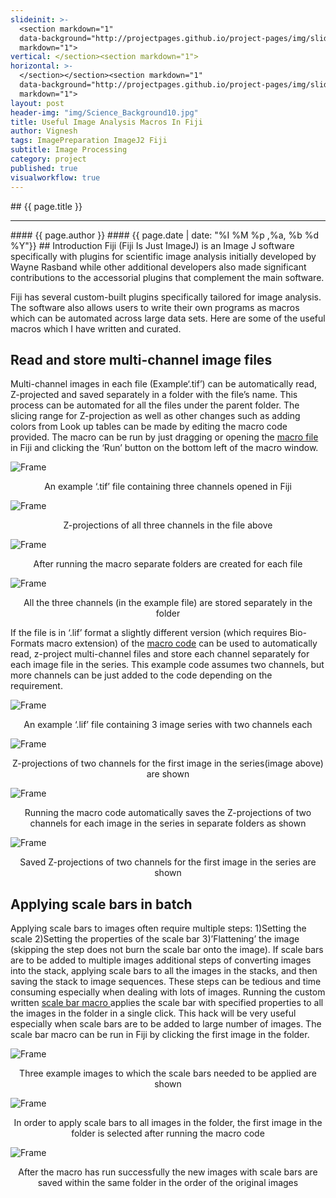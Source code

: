 ```yaml
---
slideinit: >-
  <section markdown="1"
  data-background="http://projectpages.github.io/project-pages/img/slidebackground.png"><section
  markdown="1">
vertical: </section><section markdown="1">
horizontal: >-
  </section></section><section markdown="1"
  data-background="http://projectpages.github.io/project-pages/img/slidebackground.png"><section
  markdown="1">
layout: post
header-img: "img/Science_Background10.jpg"
title: Useful Image Analysis Macros In Fiji
author: Vignesh
tags: ImagePreparation ImageJ2 Fiji 
subtitle: Image Processing
category: project
published: true
visualworkflow: true
---
```

<!-- Start Writing Below in Markdown -->
<section markdown="1" data-background="http://projectpages.github.io/project-pages/img/slidebackground.png"><section markdown="1">
## {{ page.title }}
<hr>
#### {{ page.author }}
#### {{ page.date | date: "%I %M %p ,%a, %b %d %Y"}}
## Introduction
Fiji (Fiji Is Just ImageJ) is an Image J software specifically with plugins for scientific image analysis initially developed by Wayne Rasband while other additional developers also made significant contributions to the accessorial plugins that complement the main software. 

Fiji has several custom-built plugins specifically tailored for image analysis. The software also allows users to write their own programs as macros which can be automated across large data sets. Here are some of the useful macros which I have written and curated.

## Read and store multi-channel image files	
Multi-channel images in each file (Example‘.tif’) can be automatically read, Z-projected and saved separately in a folder with the file’s name. This process can be automated for all the files under the parent folder. The slicing range for Z-projection as well as other changes such as adding colors from Look up tables can be made by editing the macro code provided. The macro can be run by just dragging or opening the <a href=" https://github.com/vignesharavind/Fiji_Macros/blob/main/Split_Z_Project_Images.ijm">macro file</a> in Fiji and clicking the ‘Run’ button on the bottom left of the macro window.      
      	
![Frame](/img/Fiji/Fig1.jpg)
<p align="center">An example ‘.tif’ file containing three channels opened in Fiji</p>

![Frame](/img/Fiji/Fig2.jpg)
<p align="center">Z-projections of all three channels in the file above</p>
  
![Frame](/img/Fiji/Fig3.jpg)
<p align="center">After running the macro separate folders are created for each file</p> 

![Frame](/img/Fiji/Fig4.jpg)
<p align="center">All the three channels (in the example file) are stored separately in the folder</p>

If the file is in ‘.lif’ format a slightly different version (which requires Bio-Formats macro extension) of the <a href=" https://github.com/vignesharavind/Fiji_Macros/blob/main/Z_Project_Images_LIF_File.ijm">macro code</a> can be used to automatically read, z-project multi-channel files and store each channel separately for each image file in the series. This example code assumes two channels, but more channels can be just added to the code depending on the requirement.	 
 
![Frame](/img/Fiji/Fig11.jpg)
<p align="center">An example ‘.lif’ file containing 3 image series with two channels each</p>

![Frame](/img/Fiji/Fig22.jpg)
<p align="center">Z-projections of two channels for the first image in the series(image above) are shown</p> 

![Frame](/img/Fiji/Fig33.jpg)
<p align="center">Running the macro code automatically saves the Z-projections of two channels for each image in the series in separate folders as shown</p> 

![Frame](/img/Fiji/Fig44.jpg)
<p align="center">Saved Z-projections of two channels for the first image in the series are shown</p> 

## Applying scale bars in batch
Applying scale bars to images often require multiple steps: 1)Setting the scale 2)Setting the properties of the scale bar 3)’Flattening’	the image (skipping the step does not burn the scale bar onto the image). If scale bars are to be added to multiple images additional steps of converting images into the stack, applying scale bars to all the images in the stacks, and then saving the stack to image sequences. These steps can be tedious and time consuming especially when dealing with lots of images. Running the custom written <a href=" https://github.com/vignesharavind/Fiji_Macros/blob/main/Scale_Bar_Batch.ijm"> scale bar macro </a> applies the scale bar with specified properties to all the images in the folder in a single click. This hack will be very useful especially when scale bars are to be added to large number of images. The scale bar macro can be run in Fiji by clicking the first image in the folder. 

![Frame](/img/Fiji/Figa.jpg)
<p align="center">Three example images to which the scale bars needed to be applied are shown</p>

![Frame](/img/Fiji/Figb.jpg)
<p align="center">In order to apply scale bars to all images in the folder, the first image in the folder is selected after running the macro code</p>

![Frame](/img/Fiji/Figc.jpg)
<p align="center">After the macro has run successfully the new images with scale bars are saved within the same folder in the order of the original images</p> 
